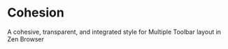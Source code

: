 # Cohesion

A cohesive, transparent, and integrated style for Multiple Toolbar layout in Zen Browser